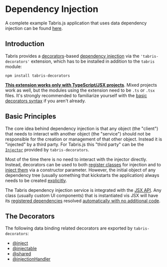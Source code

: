 ---
---
# Dependency Injection

A complete example Tabris.js application that uses data dependency injection can be found [here](https://github.com/eclipsesource/tabris-js-reddit-viewer).

## Introduction

Tabris provides a [decorators](http://www.typescriptlang.org/docs/handbook/decorators.html)-based [dependency injection](https://en.wikipedia.org/wiki/Dependency_injection)  via the `'tabris-decorators'` extension, which has to be installed in addition to the `tabris` module:

```
npm install tabris-decorators
```

 [**This extension works only with TypeScript/JSX projects**](../typescript.md#setup). Mixed projects work as well, but the modules using the extension need to be `.ts` or `.tsx` files. It's strongly recommended to familiarize yourself with the [basic decorators syntax](https://www.typescriptlang.org/docs/handbook/decorators.html#class-decorators) if you aren't already.

## Basic Principles

The core idea behind dependency injection is that any object (the "client") that needs to interact with another object (the "service") should not be responsible for the creation or management of that other object. Instead it is "injected" by a third party. For Tabris.js this "third party" can be the  [`Injector`](./Injector.md) provided by `tabris-decorators`.

Most of the time there is no need to interact with the injector directly. Instead, decorators can be used to both [register classes](./@injectable.md) for injection and to [inject them](./@inject.md) via a constructor parameter. However, the initial object of any dependency tree (usually something that kickstarts the application) always needs to be created [explicitly](./Injector.md#createtype-parameters).


The Tabris dependency injection service is integrated with the [JSX API](../declarative-ui.md). Any class (usually custom UI components) that is instantiated vis JSX will have its [registered dependencies](./@inject.md) resolved [automatically with no additional code](./@inject.md#jsx).

## The Decorators

The following data binding related decorators are exported by `tabris-decorators`:
  * [@inject](./@inject.md)
  * [@injectable](./@injectable.md)
  * [@shared](./@shared.md)
  * [@injectionHandler](./@injectionHandler.md)
